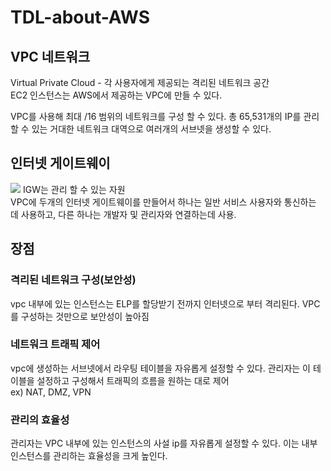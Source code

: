 # TDL-about-AWS

## VPC 네트워크
Virtual Private Cloud - 각 사용자에게 제공되는 격리된 네트워크 공간</br>
EC2 인스턴스는 AWS에서 제공하는 VPC에 만들 수 있다.

VPC를 사용해 최대 /16 범위의 네트워크를 구성 할 수 있다. 총 65,531개의 IP를 관리할 수 있는 거대한 네트워크 대역으로 여러개의 서브넷을 생성할 수 있다.

## 인터넷 게이트웨이</br>
<img src ="https://sc1.checkpoint.com/sc/SolutionsStatics/sk120534/Transit%20VPC%20VPN-Sideways%20(4)1711020609.png">
IGW는 관리 할 수 있는 자원</br>
VPC에 두개의 인터넷 게이트웨이를 만들어서 하나는 일반 서비스 사용자와 통신하는 데 사용하고, 다른 하나는 개발자 및 관리자와 연결하는데 사용.</br>

## 장점</br>
### 격리된 네트워크 구성(보안성)</br>
vpc 내부에 있는 인스턴스는 ELP를 할당받기 전까지 인터넷으로 부터 격리된다. VPC를 구성하는 것만으로 보안성이 높아짐

### 네트워크 트래픽 제어</br>
vpc에 생성하는 서브넷에서 라우팅 테이블을 자유롭게 설정할 수 있다. 관리자는 이 테이블을 설정하고 구성해서 트래픽의 흐름을 원하는 대로 제어</br>
ex) NAT, DMZ, VPN</br>

### 관리의 효율성
관리자는 VPC 내부에 있는 인스턴스의 사설 ip를 자유롭게 설정할 수 있다. 이는 내부 인스턴스를 관리하는 효율성을 크게 높인다.
